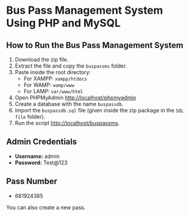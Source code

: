 # Bus Pass Management System Using PHP and MySQL

## How to Run the Bus Pass Management System

1. Download the zip file.
2. Extract the file and copy the `buspassms` folder.
3. Paste inside the root directory:
   - For XAMPP: `xampp/htdocs`
   - For WAMP: `wamp/www`
   - For LAMP: `var/www/html`
4. Open PHPMyAdmin [http://localhost/phpmyadmin](http://localhost/phpmyadmin)
5. Create a database with the name `buspassdb`.
6. Import the `buspassdb.sql` file (given inside the zip package in the `SQL file` folder).
7. Run the script [http://localhost/buspassms](http://localhost/buspassms).

## Admin Credentials

- **Username:** admin
- **Password:** Test@123

## Pass Number

- 681924385

You can also create a new pass.
